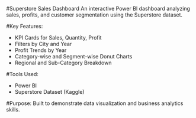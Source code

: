 #Superstore Sales Dashboard
An interactive Power BI dashboard analyzing sales, profits, and customer segmentation using the Superstore dataset.

#Key Features:
- KPI Cards for Sales, Quantity, Profit
- Filters by City and Year
- Profit Trends by Year
- Category-wise and Segment-wise Donut Charts
- Regional and Sub-Category Breakdown

#Tools Used:
- Power BI
- Superstore Dataset (Kaggle)

#Purpose:
Built to demonstrate data visualization and business analytics skills.
